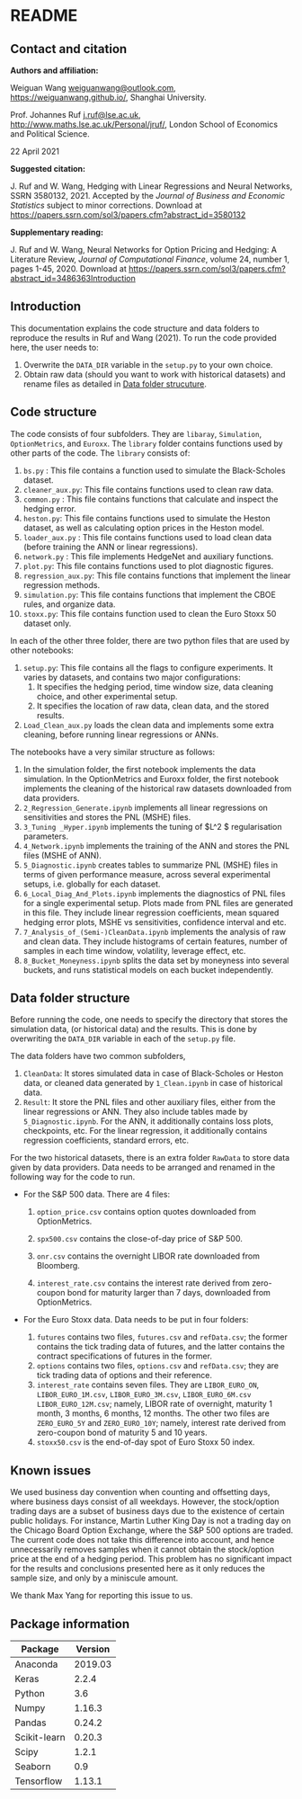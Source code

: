 # README	



## Contact and citation

**Authors and affiliation:**

   Weiguan Wang [weiguanwang@outlook.com](), https://weiguanwang.github.io/, Shanghai University.

   Prof. Johannes Ruf [j.ruf@lse.ac.uk](), http://www.maths.lse.ac.uk/Personal/jruf/, London School of Economics and Political Science.

   22 April 2021

**Suggested citation:**

   J. Ruf and W. Wang, Hedging with Linear Regressions and Neural Networks, SSRN 3580132, 2021. Accepted by the *Journal of Business and Economic Statistics* subject to minor corrections. Download at https://papers.ssrn.com/sol3/papers.cfm?abstract_id=3580132

**Supplementary reading:**

   J. Ruf and W. Wang, Neural Networks for Option Pricing and Hedging: A Literature Review, *Journal of Computational Finance*, volume 24, number 1, pages 1-45, 2020. Download at  https://papers.ssrn.com/sol3/papers.cfm?abstract_id=3486363Introduction

## Introduction

This documentation explains the code structure and data folders to reproduce the results in Ruf and Wang (2021). To run the code provided here, the user needs to:

1. Overwrite the `DATA_DIR` variable in the `setup.py` to your own choice.
2. Obtain raw data (should you want to work with historical datasets) and rename files as detailed in [Data folder strucuture](#Data-folder-structure).

## Code structure

The code consists of four subfolders. They are `libaray`, `Simulation`, `OptionMetrics`, and `Euroxx`. The `library` folder contains functions used by other parts of the code. The `library` consists of:

1. `bs.py` : This file contains a function used to simulate the Black-Scholes dataset.
2. `cleaner_aux.py`: This file contains functions used to clean raw data.
3. `common.py` : This file contains functions that calculate and inspect the hedging error.
4. `heston.py`: This file contains functions used to simulate the Heston dataset, as well as calculating option prices in the Heston model.
5. `loader_aux.py` : This file contains functions used to load clean data (before training the ANN or linear regressions).
6. `network.py` : This file implements HedgeNet and auxiliary functions.
7. `plot.py`: This file contains functions used to plot diagnostic figures. 
8. `regression_aux.py`: This file contains functions that implement the linear regression methods.
9. `simulation.py`: This file contains functions that implement the CBOE rules, and organize data.
10. `stoxx.py`: This file contains function used to clean the Euro Stoxx 50 dataset only. 



In each of the other three folder, there are two python files that are used by other notebooks:

1. `setup.py`: This file contains all the flags to configure experiments. It varies by datasets, and contains two major configurations:
   1. It specifies the hedging period, time window size, data cleaning choice, and other experimental setup.
   2. It specifies the location of raw data, clean data, and the stored results.
2.  `Load_Clean_aux.py` loads the clean data and implements some extra cleaning, before running linear regressions or ANNs.

The notebooks have a very similar structure as follows:

1. In the simulation folder, the first notebook implements the data simulation. In the OptionMetrics and Euroxx folder, the first notebook implements the cleaning of the historical raw datasets downloaded from data providers. 
2. `2_Regression_Generate.ipynb` implements all linear regressions on sensitivities and stores the PNL (MSHE) files.
3. `3_Tuning _Hyper.ipynb` implements the tuning of $L^2 $ regularisation parameters. 
4. `4_Network.ipynb` implements the training of the ANN and stores the PNL files (MSHE of ANN).
6. `5_Diagnostic.ipynb` creates tables to summarize PNL (MSHE) files in terms of given performance measure, across several experimental setups, i.e. globally for each dataset.
7. `6_Local_Diag_And_Plots.ipynb` implements the diagnostics of PNL files for a single experimental setup. Plots made from PNL files are generated in this file. They include linear regression coefficients, mean squared hedging error plots, MSHE vs sensitivities, confidence interval and etc.
8. `7_Analysis_of_(Semi-)CleanData.ipynb` implements the analysis of raw and clean data. They include histograms of certain features, number of samples in each time window, volatility, leverage effect, etc.
9.  `8_Bucket_Moneyness.ipynb` splits the data set by moneyness into several buckets, and runs statistical models on each bucket independently. 

## Data folder structure

Before running the code, one needs to specify the directory that stores the simulation data, (or historical data) and the results. This is done by overwriting the `DATA_DIR` variable in each of the `setup.py` file. 

The data folders  have two common subfolders,

1. `CleanData`: It stores simulated data in case of Black-Scholes or Heston data, or cleaned data generated by `1_Clean.ipynb` in case of historical data.
2. `Result`: It store the PNL files and other auxiliary files, either from the linear regressions or ANN. They also include  tables made by `5_Diagnostic.ipynb`. For the ANN, it additionally contains loss plots, checkpoints, etc. For the linear regression, it additionally contains regression coefficients, standard errors, etc.

For the two historical datasets, there is an extra folder `RawData` to store data given by data providers. Data needs to be arranged and renamed in the following way for the code to run.

- For the S\&P 500 data. There are 4 files:

  1. `option_price.csv` contains option quotes downloaded from OptionMetrics. 

  2. `spx500.csv` contains the close-of-day price of S\&P 500. 

  3. `onr.csv` contains the overnight LIBOR rate downloaded from Bloomberg.

  4. `interest_rate.csv` contains the interest rate derived from zero-coupon bond for maturity larger than 7 days, downloaded from OptionMetrics.

- For the Euro Stoxx data. Data needs to be put in four folders:

  1. `futures` contains two files, `futures.csv` and `refData.csv`; the former contains the tick trading data of futures, and the latter contains the contract specifications of futures in the former. 
  2. `options` contains two files, `options.csv` and `refData.csv`; they are tick trading data of options and their reference.
  3. `interest_rate` contains seven files. They are `LIBOR_EURO_ON`, `LIBOR_EURO_1M.csv`,  `LIBOR_EURO_3M.csv`, `LIBOR_EURO_6M.csv` `LIBOR_EURO_12M.csv`; namely, LIBOR rate of overnight, maturity 1 month, 3 months, 6 months, 12 months. The other two files are `ZERO_EURO_5Y` and `ZERO_EURO_10Y`; namely, interest rate derived from zero-coupon bond of maturity 5  and 10 years.
  4. `stoxx50.csv` is the end-of-day spot of Euro Stoxx 50 index.
  



## Known issues

We used business day convention when counting and offsetting days, where business days consist of all weekdays. However, the stock/option trading days are a subset of  business days due to the existence of certain public holidays. For instance, Martin Luther King Day is not a trading day on the Chicago Board Option Exchange, where the S\&P 500 options are traded.  The current code does not take this difference into account, and hence unnecessarily removes samples when it cannot obtain the stock/option price at the end of a hedging period. This problem has no significant impact for the results and conclusions presented here as it only reduces the sample size, and only by a miniscule amount.

We thank Max Yang for reporting this issue to us.



## Package information

| Package      | Version |
| ------------ | ------- |
| Anaconda     | 2019.03 |
| Keras        | 2.2.4   |
| Python       | 3.6     |
| Numpy        | 1.16.3  |
| Pandas       | 0.24.2  |
| Scikit-learn | 0.20.3  |
| Scipy        | 1.2.1   |
| Seaborn      | 0.9     |
| Tensorflow   | 1.13.1  |

